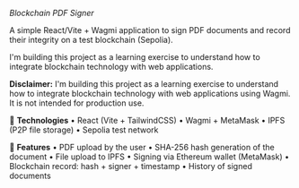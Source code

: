 _Blockchain PDF Signer_

A simple React/Vite + Wagmi application to sign PDF documents and record their integrity on a test blockchain (Sepolia).

I'm building this project as a learning exercise to understand how to integrate blockchain technology with web applications.

**Disclaimer:** I'm building this project as a learning exercise to understand how to integrate blockchain technology with web applications using Wagmi. It is not intended for production use.

🚀 **Technologies**
• React (Vite + TailwindCSS)
• Wagmi + MetaMask
• IPFS (P2P file storage)
• Sepolia test network

📌 **Features**
• PDF upload by the user
• SHA-256 hash generation of the document
• File upload to IPFS
• Signing via Ethereum wallet (MetaMask)
• Blockchain record: hash + signer + timestamp
• History of signed documents
